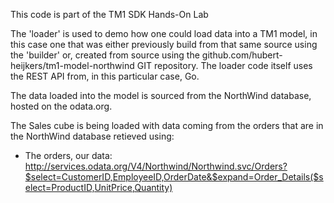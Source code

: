 This code is part of the TM1 SDK Hands-On Lab

The 'loader' is used to demo how one could load data into a TM1 model, in this case one that was either previously build from that same source using the 'builder' or, created from source using the github.com/hubert-heijkers/tm1-model-northwind GIT repository. The loader code itself uses the REST API from, in this particular case, Go.

The data loaded into the model is sourced from the NorthWind database, hosted on the odata.org.

The Sales cube is being loaded with data coming from the orders that are in the NorthWind database retieved using: 
 - The orders, our data: http://services.odata.org/V4/Northwind/Northwind.svc/Orders?$select=CustomerID,EmployeeID,OrderDate&$expand=Order_Details($select=ProductID,UnitPrice,Quantity)
